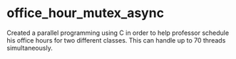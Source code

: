 # office_hour_mutex_async
Created a parallel programming using C in order to help professor schedule his office hours for two different classes.
This can handle up to 70 threads simultaneously.
